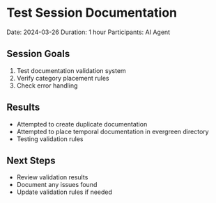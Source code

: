 # Test Session Documentation

Date: 2024-03-26
Duration: 1 hour
Participants: AI Agent

## Session Goals

1. Test documentation validation system
2. Verify category placement rules
3. Check error handling

## Results

- Attempted to create duplicate documentation
- Attempted to place temporal documentation in evergreen directory
- Testing validation rules

## Next Steps

- Review validation results
- Document any issues found
- Update validation rules if needed
